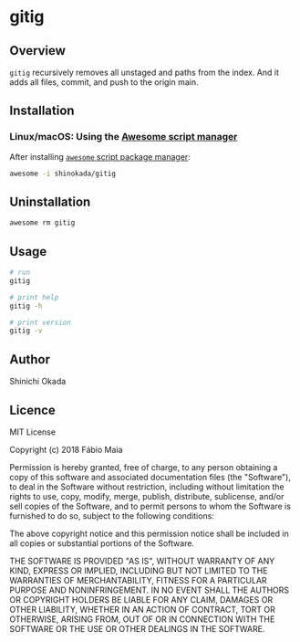 # gitig

## Overview

`gitig` recursively removes all unstaged and paths from the index. And it adds all files, commit, and push to the origin main.

## Installation

### Linux/macOS: Using the [Awesome script manager](https://github.com/shinokada/awesome)

After installing [`awesome` script package manager](https://github.com/shinokada/awesome):

```sh
awesome -i shinokada/gitig
```

## Uninstallation

```sh
awesome rm gitig
```

## Usage

```sh
# run
gitig

# print help
gitig -h

# print version
gitig -v
```

## Author

Shinichi Okada

## Licence

MIT License

Copyright (c) 2018 Fábio Maia

Permission is hereby granted, free of charge, to any person obtaining a copy
of this software and associated documentation files (the "Software"), to deal
in the Software without restriction, including without limitation the rights
to use, copy, modify, merge, publish, distribute, sublicense, and/or sell
copies of the Software, and to permit persons to whom the Software is
furnished to do so, subject to the following conditions:

The above copyright notice and this permission notice shall be included in all
copies or substantial portions of the Software.

THE SOFTWARE IS PROVIDED "AS IS", WITHOUT WARRANTY OF ANY KIND, EXPRESS OR
IMPLIED, INCLUDING BUT NOT LIMITED TO THE WARRANTIES OF MERCHANTABILITY,
FITNESS FOR A PARTICULAR PURPOSE AND NONINFRINGEMENT. IN NO EVENT SHALL THE
AUTHORS OR COPYRIGHT HOLDERS BE LIABLE FOR ANY CLAIM, DAMAGES OR OTHER
LIABILITY, WHETHER IN AN ACTION OF CONTRACT, TORT OR OTHERWISE, ARISING FROM,
OUT OF OR IN CONNECTION WITH THE SOFTWARE OR THE USE OR OTHER DEALINGS IN THE
SOFTWARE.
